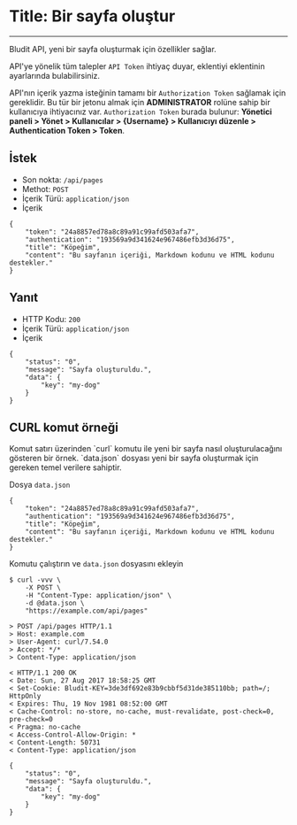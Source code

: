 # Title: Bir sayfa oluştur
<!-- Position: 4 -->
---
Bludit API, yeni bir sayfa oluşturmak için özellikler sağlar.

API'ye yönelik tüm talepler `API Token` ihtiyaç duyar, eklentiyi eklentinin ayarlarında bulabilirsiniz.

API'nın içerik yazma isteğinin tamamı bir `Authorization Token` sağlamak için gereklidir. Bu tür bir jetonu almak için **ADMINISTRATOR** rolüne sahip bir kullanıcıya ihtiyacınız var. `Authorization Token` burada bulunur: **Yönetici paneli > Yönet > Kullanıcılar > {Username} > Kullanıcıyı düzenle > Authentication Token > Token**.

<h2 id="request">İstek</h2>

- Son nokta: `/api/pages`
- Methot: `POST`
- İçerik Türü: `application/json`
- İçerik

```
{
	"token": "24a8857ed78a8c89a91c99afd503afa7",
	"authentication": "193569a9d341624e967486efb3d36d75",
	"title": "Köpeğim",
	"content": "Bu sayfanın içeriği, Markdown kodunu ve HTML kodunu destekler."
}
```

<h2 id="response">Yanıt</h2>

- HTTP Kodu: `200`
- İçerik Türü: `application/json`
- İçerik

```
{
	"status": "0",
	"message": "Sayfa oluşturuldu.",
	"data": {
		"key": "my-dog"
	}
}
```

<h2 id="curl-example">CURL komut örneği</h2>
Komut satırı üzerinden `curl` komutu ile yeni bir sayfa nasıl oluşturulacağını gösteren bir örnek. `data.json` dosyası yeni bir sayfa oluşturmak için gereken temel verilere sahiptir.

Dosya `data.json`

```
{
	"token": "24a8857ed78a8c89a91c99afd503afa7",
	"authentication": "193569a9d341624e967486efb3d36d75",
	"title": "Köpeğim",
	"content": "Bu sayfanın içeriği, Markdown kodunu ve HTML kodunu destekler."
}
```

Komutu çalıştırın ve `data.json` dosyasını ekleyin

```
$ curl -vvv \
	-X POST \
	-H "Content-Type: application/json" \
	-d @data.json \
	"https://example.com/api/pages"

> POST /api/pages HTTP/1.1
> Host: example.com
> User-Agent: curl/7.54.0
> Accept: */*
> Content-Type: application/json

< HTTP/1.1 200 OK
< Date: Sun, 27 Aug 2017 18:58:25 GMT
< Set-Cookie: Bludit-KEY=3de3df692e83b9cbbf5d31de385110bb; path=/; HttpOnly
< Expires: Thu, 19 Nov 1981 08:52:00 GMT
< Cache-Control: no-store, no-cache, must-revalidate, post-check=0, pre-check=0
< Pragma: no-cache
< Access-Control-Allow-Origin: *
< Content-Length: 50731
< Content-Type: application/json

{
	"status": "0",
	"message": "Sayfa oluşturuldu.",
	"data": {
		"key": "my-dog"
	}
}
```
